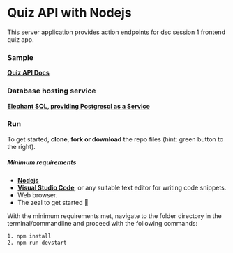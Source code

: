 # Quiz API with Nodejs
This server application provides action endpoints for dsc session 1 frontend quiz app.

### Sample
__[Quiz API Docs](https://dscug-quizapp.herokuapp.com/)__

### Database hosting service
__[Elephant SQL, providing Postgresql as a Service](https://www.elephantsql.com/)__

### Run
To get started, **clone**, **fork or download** the repo files (hint: green button to the right).

##### Minimum requirements
- __[Nodejs](https://nodejs.org/en/)__
- __[Visual Studio Code](https://code.visualstudio.com/)__, or any suitable text editor for writing code snippets.
- Web browser.
- The zeal to get started 🤭

With the minimum requirements met, navigate to the folder directory in the terminal/commandline and proceed with the following commands:
```bash
1. npm install
2. npm run devstart
```
